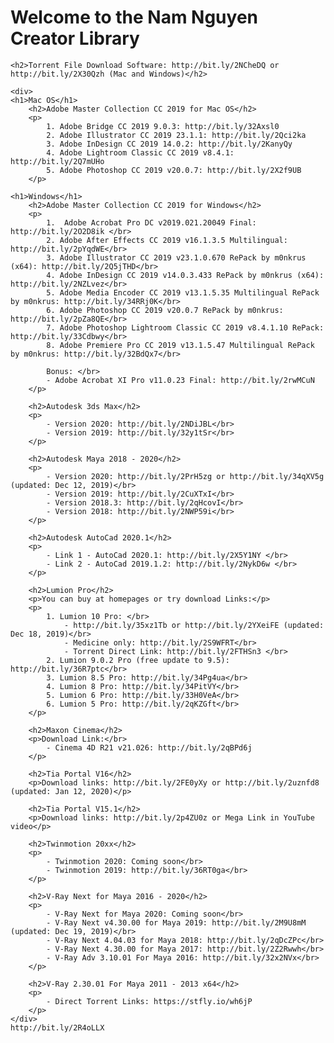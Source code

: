 <html>
<head>
    <title>Nam Nguyen Creator - Softwares Collection</title>
    <link rel="stylesheet" href="styles.css">
</head>

<body>
    <h1>Welcome to the Nam Nguyen Creator Library</h1>
    
    <h2>Torrent File Download Software: http://bit.ly/2NCheDQ or http://bit.ly/2X30Qzh (Mac and Windows)</h2>
    
    <div>
    <h1>Mac OS</h1>
		<h2>Adobe Master Collection CC 2019 for Mac OS</h2>
		<p>
            1. Adobe Bridge CC 2019 9.0.3: http://bit.ly/32Axsl0
            2. Adobe Illustrator CC 2019 23.1.1: http://bit.ly/2Qci2ka
            3. Adobe InDesign CC 2019 14.0.2: http://bit.ly/2KanyQy
            4. Adobe Lightroom Classic CC 2019 v8.4.1: http://bit.ly/2Q7mUHo
            5. Adobe Photoshop CC 2019 v20.0.7: http://bit.ly/2X2f9UB
		</p>
		
	<h1>Windows</h1>	
		<h2>Adobe Master Collection CC 2019 for Windows</h2>
		<p>
            1.  Adobe Acrobat Pro DC v2019.021.20049 Final: http://bit.ly/2O2D8ik </br>
            2. Adobe After Effects CC 2019 v16.1.3.5 Multilingual: http://bit.ly/2pYqdWE</br>
            3. Adobe Illustrator CC 2019 v23.1.0.670 RePack by m0nkrus (x64): http://bit.ly/2Q5jTHD</br>
            4. Adobe InDesign CC 2019 v14.0.3.433 RePack by m0nkrus (x64): http://bit.ly/2NZLvez</br>
            5. Adobe Media Encoder CC 2019 v13.1.5.35 Multilingual RePack by m0nkrus: http://bit.ly/34RRj0K</br>
            6. Adobe Photoshop CC 2019 v20.0.7 RePack by m0nkrus: http://bit.ly/2pZa8QE</br>
            7. Adobe Photoshop Lightroom Classic CC 2019 v8.4.1.10 RePack: http://bit.ly/33Cdbwy</br>
            8. Adobe Premiere Pro CC 2019 v13.1.5.47 Multilingual RePack by m0nkrus: http://bit.ly/32BdQx7</br>
            
            Bonus: </br>
            - Adobe Acrobat XI Pro v11.0.23 Final: http://bit.ly/2rwMCuN
		</p>
		
        <h2>Autodesk 3ds Max</h2>
        <p>
            - Version 2020: http://bit.ly/2NDiJBL</br>
            - Version 2019: http://bit.ly/32y1tSr</br>
        </p>
        
        <h2>Autodesk Maya 2018 - 2020</h2>
        <p>
            - Version 2020: http://bit.ly/2PrH5zg or http://bit.ly/34qXV5g (updated: Dec 12, 2019)</br>
            - Version 2019: http://bit.ly/2CuXTxI</br>
            - Version 2018.3: http://bit.ly/2qHcovI</br>
            - Version 2018: http://bit.ly/2NWP59i</br>
        </p>
        
        <h2>Autodesk AutoCad 2020.1</h2>
		<p>
            - Link 1 - AutoCad 2020.1: http://bit.ly/2X5Y1NY </br>
            - Link 2 - AutoCad 2019.1.2: http://bit.ly/2NykD6w </br>
		</p>
        
        <h2>Lumion Pro</h2>
    	<p>You can buy at homepages or try download Links:</p>
    	<p>
			1. Lumion 10 Pro: </br>
			    - http://bit.ly/35xz1Tb or http://bit.ly/2YXeiFE (updated: Dec 18, 2019)</br>
			    - Medicine only: http://bit.ly/2S9WFRT</br>
			    - Torrent Direct Link: http://bit.ly/2FTHSn3 </br>
			2. Lumion 9.0.2 Pro (free update to 9.5): http://bit.ly/36R7ptc</br>
			3. Lumion 8.5 Pro: http://bit.ly/34Pg4ua</br>
			4. Lumion 8 Pro: http://bit.ly/34PitVY</br>
			5. Lumion 6 Pro: http://bit.ly/33H0VeA</br>
			6. Lumion 5 Pro: http://bit.ly/2qKZGft</br>
		</p>
        
		<h2>Maxon Cinema</h2>
		<p>Download Link:</br>
            - Cinema 4D R21 v21.026: http://bit.ly/2qBPd6j
        </p>
        
        <h2>Tia Portal V16</h2>
		<p>Download links: http://bit.ly/2FE0yXy or http://bit.ly/2uznfd8 (updated: Jan 12, 2020)</p>
		
		<h2>Tia Portal V15.1</h2>
		<p>Download links: http://bit.ly/2p4ZU0z or Mega Link in YouTube video</p>
        
        <h2>Twinmotion 20xx</h2>
        <p>
            - Twinmotion 2020: Coming soon</br>
            - Twinmotion 2019: http://bit.ly/36RT0ga</br>
        </p>
        
        <h2>V-Ray Next for Maya 2016 - 2020</h2>
        <p>
            - V-Ray Next for Maya 2020: Coming soon</br>
            - V-Ray Next v4.30.00 for Maya 2019: http://bit.ly/2M9U8mM (updated: Dec 19, 2019)</br>
            - V-Ray Next 4.04.03 for Maya 2018: http://bit.ly/2qDcZPc</br>
            - V-Ray Next 4.30.00 for Maya 2017: http://bit.ly/2Z2Rwwh</br>
            - V-Ray Adv 3.10.01 For Maya 2016: http://bit.ly/32x2NVx</br>
        </p>
        
        <h2>V-Ray 2.30.01 For Maya 2011 - 2013 x64</h2>
        <p>
            - Direct Torrent Links: https://stfly.io/wh6jP
        </p>
    </div>
    http://bit.ly/2R4oLLX
</body>

</html>
